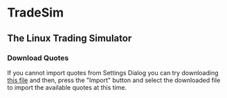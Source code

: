 # TradeSim
## The Linux Trading Simulator

### Download Quotes

If you cannot import quotes from Settings Dialog you can try downloading <a href="https://raw.githubusercontent.com/horaciodrs/TradeSim/master/data/quotes/quotes.db">this file</a> and then, press the "Import" button and select the downloaded file to import the available quotes at this time.
